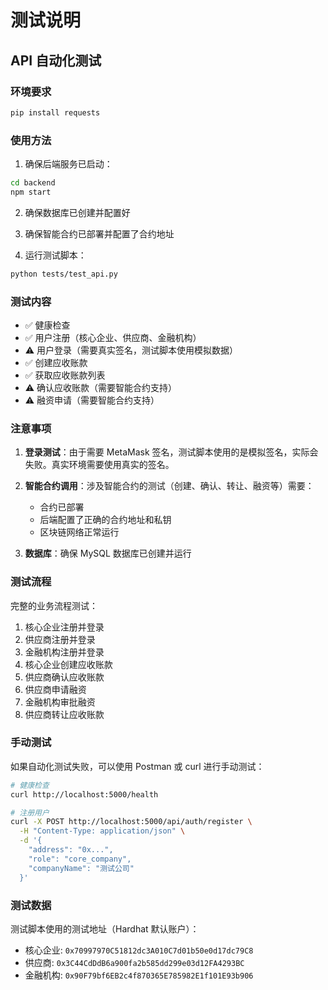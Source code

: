 # 测试说明

## API 自动化测试

### 环境要求

```bash
pip install requests
```

### 使用方法

1. 确保后端服务已启动：
```bash
cd backend
npm start
```

2. 确保数据库已创建并配置好

3. 确保智能合约已部署并配置了合约地址

4. 运行测试脚本：
```bash
python tests/test_api.py
```

### 测试内容

- ✅ 健康检查
- ✅ 用户注册（核心企业、供应商、金融机构）
- ⚠️ 用户登录（需要真实签名，测试脚本使用模拟数据）
- ✅ 创建应收账款
- ✅ 获取应收账款列表
- ⚠️ 确认应收账款（需要智能合约支持）
- ⚠️ 融资申请（需要智能合约支持）

### 注意事项

1. **登录测试**：由于需要 MetaMask 签名，测试脚本使用的是模拟签名，实际会失败。真实环境需要使用真实的签名。

2. **智能合约调用**：涉及智能合约的测试（创建、确认、转让、融资等）需要：
   - 合约已部署
   - 后端配置了正确的合约地址和私钥
   - 区块链网络正常运行

3. **数据库**：确保 MySQL 数据库已创建并运行

### 测试流程

完整的业务流程测试：

1. 核心企业注册并登录
2. 供应商注册并登录
3. 金融机构注册并登录
4. 核心企业创建应收账款
5. 供应商确认应收账款
6. 供应商申请融资
7. 金融机构审批融资
8. 供应商转让应收账款

### 手动测试

如果自动化测试失败，可以使用 Postman 或 curl 进行手动测试：

```bash
# 健康检查
curl http://localhost:5000/health

# 注册用户
curl -X POST http://localhost:5000/api/auth/register \
  -H "Content-Type: application/json" \
  -d '{
    "address": "0x...",
    "role": "core_company",
    "companyName": "测试公司"
  }'
```

### 测试数据

测试脚本使用的测试地址（Hardhat 默认账户）：
- 核心企业: `0x70997970C51812dc3A010C7d01b50e0d17dc79C8`
- 供应商: `0x3C44CdDdB6a900fa2b585dd299e03d12FA4293BC`
- 金融机构: `0x90F79bf6EB2c4f870365E785982E1f101E93b906`

